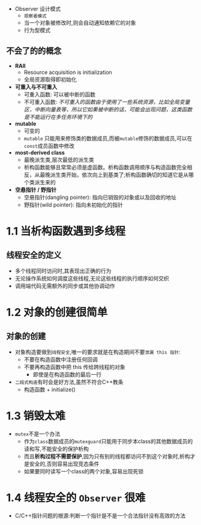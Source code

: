 - Observer 设计模式
  - `观察者模式`
  - 当一个对象被修改时,则会自动通知依赖它的对象
  - 行为型模式

## 不会了的的概念
- **RAII**
  - Resource acquisition is initialization
  - 全局资源取得即初始化
- **可重入与不可重入**
  - 可重入函数: 可以被中断的函数
  - 不可重入函数: _不可重入的函数由于使用了一些系统资源，比如全局变量区，中断向量表等，所以它如果被中断的话，可能会出现问题，这类函数是不能运行在多任务环境下的_
- **mutable**
  - 可变的
  - `mutable` 只能用来修饰类的数据成员,而被`mutable`修饰的数据成员,可以在`const`成员函数中修改
- **most-derived class**
  - 最晚派生类,层次最低的派生类
  - 析构函数能够且常常必须是虚函数。析构函数调用顺序与构造函数完全相反，从最晚派生类开始，依次向上到基类了;析构函数确切的知道它是从哪个类派生来的
- **空悬指针 / 野指针**
  - 空悬指针(dangling pointer): 指向已销毁的对象或以及回收的地址
  - 野指针(wild pointer): 指向未初始化的指针

# 1.1 当析构函数遇到多线程
## 线程安全的定义
- 多个线程同时访问时,其表现出正确的行为
- 无论操作系统如何调度这些线程,无论这些线程的执行顺序如何交织
- 调用端代码无需额外的同步或其他协调动作

# 1.2 对象的创建很简单
## 对象的创建
- 对象构造要做到`线程安全`,唯一的要求就是在构造期间不要`泄漏 this 指针`:
  - 不要在构造函数中注册任何回调
  - 不要再构造函数中把 this 传给跨线程的对象
    - 即使是在构造函数的最后一行
- `二段式构造`有时会是好方法,虽然不符合C++教条
  - 构造函数 + initialize()

# 1.3 销毁太难
- `mutex`不是一个办法
  - 作为`class`数据成员的`mutexguard`只能用于同步本class的其他数据成员的读和写,不能安全的保护析构
  - 而且**析构过程不需要保护**,因为只有别的线程都访问不到这个对象时,析构才是安全的,否则容易出现竞态条件
  - 如果要同时读写一个class的两个对象,容易出现死锁

# 1.4 线程安全的 `Observer` 很难
- C/C++指针问题的根源:判断一个指针是不是一个合法指针没有高效的方法


